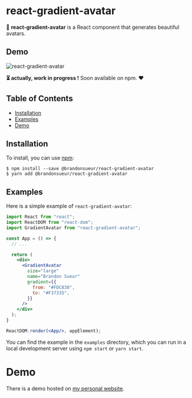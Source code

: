 # react-gradient-avatar

🌈 **react-gradient-avatar** is a React component that generates beautiful avatars.


## Demo

![react-gradient-avatar](https://i.ibb.co/CnskCpz/Frame-1.jpg)

**⏳ actually, work in progress !** Soon available on npm. ♥️

## Table of Contents

- [Installation](#installation)
- [Examples](#examples)
- [Demo](#demo)

## Installation

To install, you can use [npm](https://www.npmjs.com/package/brandonsueur/react-gradient-avatar):
```shell
$ npm install --save @brandonsueur/react-gradient-avatar
$ yarn add @brandonsueur/react-gradient-avatar
```

## Examples

Here is a simple example of `react-gradient-avatar`:

```jsx
import React from "react";
import ReactDOM from "react-dom";
import GradientAvatar from "react-gradient-avatar";

const App = () => {
  // ...

  return (
    <div>
      <GradientAvatar
        size="large"
        name="Brandon Sueur"
        gradient={{
          from: "#FDC830",
          to: "#F37335",
        }}
      />
    </div>
  );
}

ReactDOM.render(<App/>, appElement);
```

You can find the example in the `examples` directory, which you can run in a
local development server using `npm start` or `yarn start`.

# Demo

There is a demo hosted on [my personal website](https://brandonsueur.fr/projets/react-gradient-avatar).